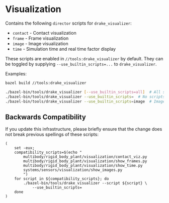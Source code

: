 # Visualization

Contains the following `director` scripts for `drake_visualizer`:

*   `contact` - Contact visualization
*   `frame` - Frame visualization
*   `image` - Image visualization
*   `time` - Simulation time and real time factor display

These scripts are enabled in `//tools:drake_visualizer` by default.
They can be toggled by supplying `--use_builtin_scripts=...` to
`drake_visualizer`.

Examples:

```sh
bazel build //tools:drake_visualizer

./bazel-bin/tools/drake_visualizer [--use_builtin_scripts=all]  # All scripts
./bazel-bin/tools/drake_visualizer --use_builtin_scripts=  # No scripts
./bazel-bin/tools/drake_visualizer --use_builtin_scripts=image  # Image only
```

## Backwards Compatibility

If you update this infrastructure, please briefly ensure that the change does
not break previous spellings of these scripts:

    (
        set -eux;
        compatibility_scripts=$(echo "
            multibody/rigid_body_plant/visualization/contact_viz.py
            multibody/rigid_body_plant/visualization/show_frames.py
            multibody/rigid_body_plant/visualization/show_time.py
            systems/sensors/visualization/show_images.py
            ")
        for script in ${compatibility_scripts}; do
            ./bazel-bin/tools/drake_visualizer --script ${script} \
                --use_builtin_scripts=
        done
    )
